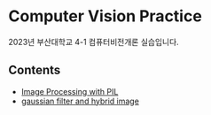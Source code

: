 # Computer Vision Practice

2023년 부산대학교 4-1 컴퓨터비전개론 실습입니다.

## Contents
* [Image Processing with PIL](https://github.com/jagaldol/computer-vision-4-1/tree/main/1.%20image%20processing%20with%20PIL)
* [gaussian filter and hybrid image](https://github.com/jagaldol/computer-vision-4-1/tree/main/2.%20gaussian%20filter%20and%20hybrid%20image)
